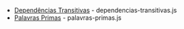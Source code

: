 

* [Dependências Transitivas](http://dojopuzzles.com/problemas/exibe/dependencias-transitivas/) - dependencias-transitivas.js
* [Palavras Primas](http://dojopuzzles.com/problemas/exibe/palavras-primas/) - palavras-primas.js
